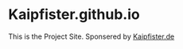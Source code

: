# Kaipfister.github.io
This is the Project Site. 
Sponsered by <a title="Webseite" href="https://www.Kaipfister.de" target="_blank">Kaipfister.de</a>
